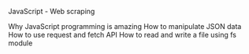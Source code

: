 JavaScript - Web scraping

Why JavaScript programming is amazing
How to manipulate JSON data
How to use request and fetch API
How to read and write a file using fs module
